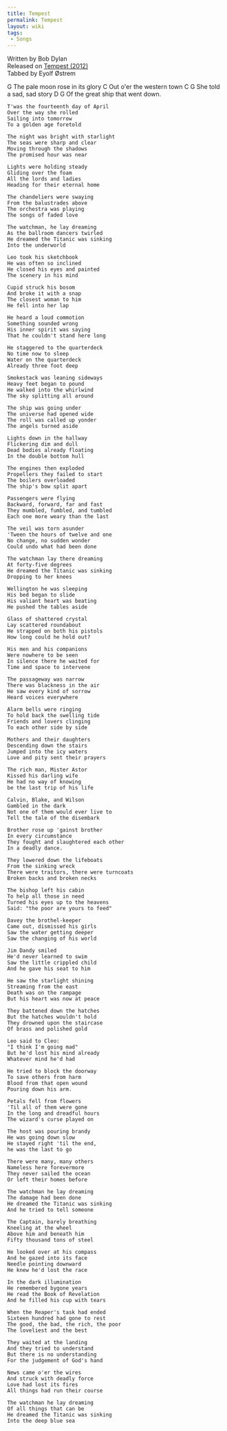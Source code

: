 ```yaml
---
title: Tempest
permalink: Tempest
layout: wiki
tags:
 - Songs
---
```


<span class="writtenby">Written by <span class="writer">Bob Dylan
</span></span>  
<span class="versioninfo">Released on [Tempest
(2012)](Tempest (2012))</span>  
<span class="tabbedby">Tabbed by <span class="tabber"> Eyolf Østrem
</span></span>

<div class="song">
    G
    The pale moon rose in its glory
    C
    Out o'er the western town
    C               G
    She told a sad, sad story
    D                    G
    Of the great ship that went down.

    T'was the fourteenth day of April
    Over the way she rolled
    Sailing into tomorrow
    To a golden age foretold

    The night was bright with starlight
    The seas were sharp and clear
    Moving through the shadows
    The promised hour was near

    Lights were holding steady
    Gliding over the foam
    All the lords and ladies
    Heading for their eternal home

    The chandeliers were swaying
    From the balustrades above
    The orchestra was playing
    The songs of faded love

    The watchman, he lay dreaming
    As the ballroom dancers twirled
    He dreamed the Titanic was sinking
    Into the underworld

    Leo took his sketchbook
    He was often so inclined
    He closed his eyes and painted
    The scenery in his mind

    Cupid struck his bosom
    And broke it with a snap
    The closest woman to him
    He fell into her lap

    He heard a loud commotion
    Something sounded wrong
    His inner spirit was saying
    That he couldn't stand here long

    He staggered to the quarterdeck
    No time now to sleep
    Water on the quarterdeck
    Already three foot deep

    Smokestack was leaning sideways
    Heavy feet began to pound
    He walked into the whirlwind
    The sky splitting all around

    The ship was going under
    The universe had opened wide
    The roll was called up yonder
    The angels turned aside

    Lights down in the hallway
    Flickering dim and dull
    Dead bodies already floating
    In the double bottom hull

    The engines then exploded
    Propellers they failed to start
    The boilers overloaded
    The ship's bow split apart

    Passengers were flying
    Backward, forward, far and fast
    They mumbled, fumbled, and tumbled
    Each one more weary than the last

    The veil was torn asunder
    'Tween the hours of twelve and one
    No change, no sudden wonder
    Could undo what had been done

    The watchman lay there dreaming
    At forty-five degrees
    He dreamed the Titanic was sinking
    Dropping to her knees

    Wellington he was sleeping
    His bed began to slide
    His valiant heart was beating
    He pushed the tables aside

    Glass of shattered crystal
    Lay scattered roundabout
    He strapped on both his pistols
    How long could he hold out?

    His men and his companions
    Were nowhere to be seen
    In silence there he waited for
    Time and space to intervene

    The passageway was narrow
    There was blackness in the air
    He saw every kind of sorrow
    Heard voices everywhere

    Alarm bells were ringing
    To hold back the swelling tide
    Friends and lovers clinging
    To each other side by side

    Mothers and their daughters
    Descending down the stairs
    Jumped into the icy waters
    Love and pity sent their prayers

    The rich man, Mister Astor
    Kissed his darling wife
    He had no way of knowing
    be the last trip of his life

    Calvin, Blake, and Wilson
    Gambled in the dark
    Not one of them would ever live to
    Tell the tale of the disembark

    Brother rose up 'gainst brother
    In every circumstance
    They fought and slaughtered each other
    In a deadly dance.

    They lowered down the lifeboats
    From the sinking wreck
    There were traitors, there were turncoats
    Broken backs and broken necks

    The bishop left his cabin
    To help all those in need
    Turned his eyes up to the heavens
    Said: "the poor are yours to feed"

    Davey the brothel-keeper
    Came out, dismissed his girls
    Saw the water getting deeper
    Saw the changing of his world

    Jim Dandy smiled
    He'd never learned to swim
    Saw the little crippled child
    And he gave his seat to him

    He saw the starlight shining
    Streaming from the east
    Death was on the rampage
    But his heart was now at peace

    They battened down the hatches
    But the hatches wouldn't hold
    They drowned upon the staircase
    Of brass and polished gold

    Leo said to Cleo:
    "I think I'm going mad"
    But he'd lost his mind already
    Whatever mind he'd had

    He tried to block the doorway
    To save others from harm
    Blood from that open wound
    Pouring down his arm.

    Petals fell from flowers
    'Til all of them were gone
    In the long and dreadful hours
    The wizard's curse played on

    The host was pouring brandy
    He was going down slow
    He stayed right 'til the end,
    he was the last to go

    There were many, many others
    Nameless here forevermore
    They never sailed the ocean
    Or left their homes before

    The watchman he lay dreaming
    The damage had been done
    He dreamed the Titanic was sinking
    And he tried to tell someone

    The Captain, barely breathing
    Kneeling at the wheel
    Above him and beneath him
    Fifty thousand tons of steel

    He looked over at his compass
    And he gazed into its face
    Needle pointing downward
    He knew he'd lost the race

    In the dark illumination
    He remembered bygone years
    He read the Book of Revelation
    And he filled his cup with tears

    When the Reaper's task had ended
    Sixteen hundred had gone to rest
    The good, the bad, the rich, the poor
    The loveliest and the best

    They waited at the landing
    And they tried to understand
    But there is no understanding
    For the judgement of God's hand

    News came o'er the wires
    And struck with deadly force
    Love had lost its fires
    All things had run their course

    The watchman he lay dreaming
    Of all things that can be
    He dreamed the Titanic was sinking
    Into the deep blue sea

</div>

